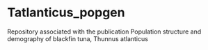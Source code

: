 # Tatlanticus_popgen
Repository associated with the publication Population structure and demography of blackfin tuna, Thunnus atlanticus
